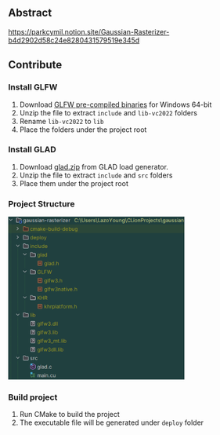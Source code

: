 ## Abstract
https://parkcymil.notion.site/Gaussian-Rasterizer-b4d2902d58c24e8280431579519e345d

## Contribute
### Install GLFW
1. Download [GLFW pre-compiled binaries](https://www.glfw.org/download.html) for Windows 64-bit
2. Unzip the file to extract `include` and `lib-vc2022` folders
3. Rename `lib-vc2022` to `lib`
4. Place the folders under the project root

### Install GLAD
1. Download [glad.zip](https://glad.dav1d.de/#language=c&specification=gl&api=gl%3D3.3&api=gles1%3Dnone&api=gles2%3Dnone&api=glsc2%3Dnone&profile=core&loader=on) from GLAD load generator.
2. Unzip the file to extract `include` and `src` folders
3. Place them under the project root

### Project Structure
<img src="resources/project_structure.png" alt="drawing" width="360"/>

### Build project
1. Run CMake to build the project
2. The executable file will be generated under `deploy` folder
